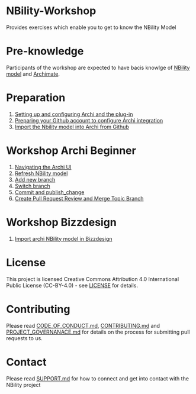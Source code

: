 # NBility-Workshop
Provides exercises which enable you to get to know the NBility Model

# Pre-knowledge
Participants of the workshop are expected to have bacis knowlge of [NBility model](https://www.edsn.nl/nbility-model/) and [Archimate](https://www.opengroup.org/archimate-forum/archimate-overview). 

# Preparation

1. [Setting up and configuring Archi and the plug-in](https://github.com/NBility-Model/NBility-Workshop/blob/main/Preparation/Preparation_1_Download_and_install_the_coArchi_plug-in.md)
2. [Preparing your Github account to configure Archi integration](https://github.com/NBility-Model/NBility-Workshop/blob/main/Preparation/Preparation_2_Preparing-your_Github_account_to_configure_Archi_integration.md)
3. [Import the Nbility model into Archi from Github](https://github.com/NBility-Model/NBility-Workshop/blob/main/Preparation/Preparation_3_Import_the_model_into_Archi_from_Github.md)

# Workshop Archi Beginner

1. [Navigating the Archi UI](https://github.com/NBility-Model/NBility-Workshop/blob/main/Workshop-Archi-beginner/Workshop_1_Navigating_the_UI.md)
2. [Refresh NBility model](https://github.com/NBility-Model/NBility-Workshop/blob/main/Workshop-Archi-beginner/Workshop_2_Refresh_model.md)
3. [Add new branch](https://github.com/NBility-Model/NBility-Workshop/blob/main/Workshop-Archi-beginner/Workshop_3_Add_new_branch.md)
4. [Switch branch](https://github.com/NBility-Model/NBility-Workshop/blob/main/Workshop-Archi-beginner/Workshop_4_Switch_branch.md)
5. [Commit and publish_change](https://github.com/NBility-Model/NBility-Workshop/blob/main/Workshop-Archi-beginner/Workshop_4_Commit_and_publish_change.md)
6. [Create Pull Request Review and Merge Topic Branch](https://github.com/NBility-Model/NBility-Workshop/blob/main/Workshop-Archi-beginner/Workshop_5_Merge_change.md)

# Workshop Bizzdesign
1. [Import archi NBility model in Bizzdesign](https://github.com/NBility-Model/NBility-Workshop/blob/main/Workshop-Bizzdesign/Workshop_1_Import_archi_model_in_Bizzdesign.md)

# License
This project is licensed Creative Commons Attribution 4.0 International Public License (CC-BY-4.0) - see [LICENSE](LICENSE) for details.

# Contributing
Please read [CODE_OF_CONDUCT.md](CODE_OF_CONDUCT.md), [CONTRIBUTING.md](CONTRIBUTING.md) and [PROJECT_GOVERNANACE.md](PROJECT_GOVERNANCE.md) for details on the process for submitting pull requests to us.

# Contact
Please read [SUPPORT.md](SUPPORT.md) for how to connect and get into contact with the NBility project
